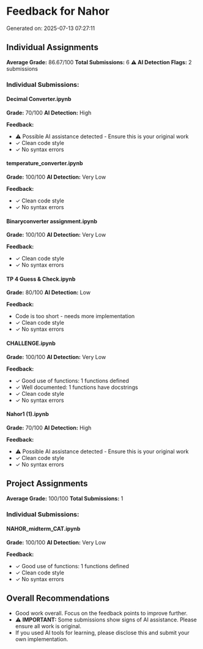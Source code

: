 # Feedback for Nahor

Generated on: 2025-07-13 07:27:11

## Individual Assignments

**Average Grade:** 86.67/100
**Total Submissions:** 6
**⚠️ AI Detection Flags:** 2 submissions

### Individual Submissions:

#### Decimal Converter.ipynb
**Grade:** 70/100
**AI Detection:** High

**Feedback:**
- ⚠️ Possible AI assistance detected - Ensure this is your original work
- ✓ Clean code style
- ✓ No syntax errors

#### temperature_converter.ipynb
**Grade:** 100/100
**AI Detection:** Very Low

**Feedback:**
- ✓ Clean code style
- ✓ No syntax errors

#### Binaryconverter assignment.ipynb
**Grade:** 100/100
**AI Detection:** Very Low

**Feedback:**
- ✓ Clean code style
- ✓ No syntax errors

#### TP 4 Guess & Check.ipynb
**Grade:** 80/100
**AI Detection:** Low

**Feedback:**
- Code is too short - needs more implementation
- ✓ Clean code style
- ✓ No syntax errors

#### CHALLENGE.ipynb
**Grade:** 100/100
**AI Detection:** Very Low

**Feedback:**
- ✓ Good use of functions: 1 functions defined
- ✓ Well documented: 1 functions have docstrings
- ✓ Clean code style
- ✓ No syntax errors

#### Nahor1 (1).ipynb
**Grade:** 70/100
**AI Detection:** High

**Feedback:**
- ⚠️ Possible AI assistance detected - Ensure this is your original work
- ✓ Clean code style
- ✓ No syntax errors

## Project Assignments

**Average Grade:** 100/100
**Total Submissions:** 1

### Individual Submissions:

#### NAHOR_midterm_CAT.ipynb
**Grade:** 100/100
**AI Detection:** Very Low

**Feedback:**
- ✓ Good use of functions: 1 functions defined
- ✓ Clean code style
- ✓ No syntax errors

## Overall Recommendations

- Good work overall. Focus on the feedback points to improve further.
- ⚠️ **IMPORTANT:** Some submissions show signs of AI assistance. Please ensure all work is original.
- If you used AI tools for learning, please disclose this and submit your own implementation.
